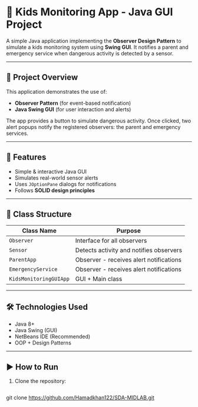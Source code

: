 # 🧒 Kids Monitoring App - Java GUI Project

A simple Java application implementing the **Observer Design Pattern** to simulate a kids monitoring system using **Swing GUI**. It notifies a parent and emergency service when dangerous activity is detected by a sensor.

---

## 📌 Project Overview

This application demonstrates the use of:
- **Observer Pattern** (for event-based notification)
- **Java Swing GUI** (for user interaction and alerts)

The app provides a button to simulate dangerous activity. Once clicked, two alert popups notify the registered observers: the parent and emergency services.

---

## 🚀 Features

- Simple & interactive Java GUI
- Simulates real-world sensor alerts
- Uses `JOptionPane` dialogs for notifications
- Follows **SOLID design principles**

---

## 🧱 Class Structure

| Class Name             | Purpose                                  |
|------------------------|------------------------------------------|
| `Observer`             | Interface for all observers              |
| `Sensor`               | Detects activity and notifies observers  |
| `ParentApp`            | Observer - receives alert notifications  |
| `EmergencyService`     | Observer - receives alert notifications  |
| `KidsMonitoringGUIApp` | GUI + Main class                         |

---

## 🛠️ Technologies Used

- Java 8+
- Java Swing (GUI)
- NetBeans IDE (Recommended)
- OOP + Design Patterns

---

## ▶️ How to Run

1. Clone the repository:
   ```bash
git clone https://github.com/Hamadkhan122/SDA-MIDLAB.git

